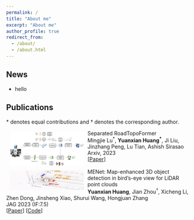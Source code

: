 ```yaml
---
permalink: /
title: "About me"
excerpt: "About me"
author_profile: true
redirect_from: 
  - /about/
  - /about.html
---
```


## News
- hello

## Publications

\* denotes equal contributions and &dagger; denotes the corresponding author.
<br>

<img style="float: left; margin:5px 10px" src="../images/pub_roadformer.png" width=200px height=92px>
<div class="pubdsp">
  <span class=pubtitle > 
    Separated RoadTopoFormer<br>
  </span>
  <span class=pubauthor > 
    Mingjie Lu<sup>*</sup>, <b>Yuanxian Huang<sup>*</sup></b>, Ji Liu, Jinzhang Peng, Lu Tian, Ashish Sirasao
    <br>
  </span>
  <span class=publoc > 
    Arxiv, 2023<br>
  </span>
  <span class=publink>
    [<a href="https://arxiv.org/abs/2307.01557">Paper</a>]
  <br></span>
</div>
<br>

<img style="float: left; margin:5px 10px" src="../images/pub_menet.gif" width=200px height=53px>
<div class="pubdsp">
  <span class=pubtitle > 
    MENet: Map-enhanced 3D object detection in bird’s-eye view for LiDAR point clouds<br>
  </span>
  <span class=pubauthor > 
    <b>Yuanxian Huang</b>, Jian Zhou<sup>&dagger;</sup>, Xicheng Li, Zhen Dong, Jinsheng Xiao, 
    Shurui Wang, Hongjuan Zhang
    <br>
  </span>
  <span class=publoc > 
    JAG 2023 (IF:7.5)<br>
  </span>
  <span class=publink>
    [<a href="https://www.sciencedirect.com/science/article/pii/S1569843223001590">Paper</a>]
    [<a href="https://github.com/WHU-USI3DV/MENet">Code</a>]
  <br></span>
</div>